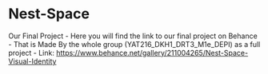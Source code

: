 # Nest-Space
Our Final Project - Here you will find the link to our final project on Behance - That is Made By the whole group (YAT216_DKH1_DRT3_M1e_DEPI) as a full project -
Link: https://www.behance.net/gallery/211004265/Nest-Space-Visual-Identity
